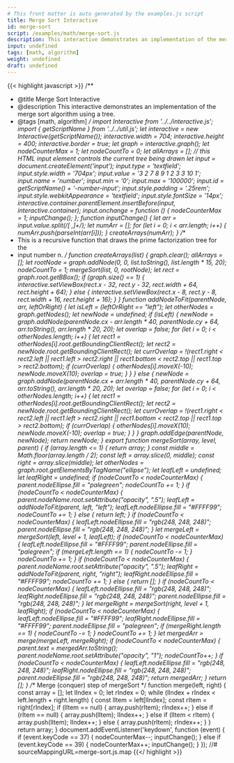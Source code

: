 ```yaml
---
# This front matter is auto generated by the examples.js script
title: Merge Sort Interactive
id: merge-sort
script: /examples/math/merge-sort.js
description: This interactive demonstrates an implementation of the merge sort algorithm using a tree.
input: undefined
tags: [math, algorithm]
weight: undefined
draft: undefined
---
```


{{< highlight javascript >}}
/**
* @title Merge Sort Interactive
* @description This interactive demonstrates an implementation of the merge sort algorithm using a tree.
* @tags [math, algorithm]
*/
import Interactive from '../../interactive.js';
import { getScriptName } from '../../util.js';
let interactive = new Interactive(getScriptName());
interactive.width = 704;
interactive.height = 400;
interactive.border = true;
let graph = interactive.graph();
let nodeCounterMax = 1;
let nodeCountTo = 0;
let allArrays = [];
// this HTML input element controls the current tree being drawn
let input = document.createElement('input');
input.type = 'textfield';
input.style.width = '704px';
input.value = '3 2 7 8 9 1 2 3 3 10 1';
input.name = 'number';
input.min = '0';
input.max = '100000';
input.id = getScriptName() + '-number-input';
input.style.padding = '.25rem';
input.style.webkitAppearance = 'textfield';
input.style.fontSize = '14px';
interactive.container.parentElement.insertBefore(input, interactive.container);
input.onchange = function () {
    nodeCounterMax = 1;
    inputChange();
};
function inputChange() {
    let arr = input.value.split(/[ ,]+/);
    let numArr = [];
    for (let i = 0; i < arr.length; i++) {
        numArr.push(parseInt(arr[i]));
    }
    createArrays(numArr);
}
/**
* This is a recursive function that draws the prime factorization tree for the
* input number n.
*/
function createArrays(list) {
    graph.clear();
    allArrays = [];
    let rootNode = graph.addNode(0, 0, list.toString(), list.length * 15, 20);
    nodeCountTo = 1;
    mergeSort(list, 0, rootNode);
    let rect = graph.root.getBBox();
    if (graph.size() == 1) {
        interactive.setViewBox(rect.x - 32, rect.y - 32, rect.width + 64, rect.height + 64);
    }
    else {
        interactive.setViewBox(rect.x - 8, rect.y - 8, rect.width + 16, rect.height + 16);
    }
}
function addNodeToFit(parentNode, arr, leftOrRight) {
    let isLeft = (leftOrRight == "left");
    let otherNodes = graph.getNodes();
    let newNode = undefined;
    if (isLeft) {
        newNode = graph.addNode(parentNode.cx - arr.length * 40, parentNode.cy + 64, arr.toString(), arr.length * 20, 20);
        let overlap = false;
        for (let i = 0; i < otherNodes.length; i++) {
            let rect1 = otherNodes[i].root.getBoundingClientRect();
            let rect2 = newNode.root.getBoundingClientRect();
            let currOverlap = !(rect1.right < rect2.left ||
                rect1.left > rect2.right ||
                rect1.bottom < rect2.top ||
                rect1.top > rect2.bottom);
            if (currOverlap) {
                otherNodes[i].moveX(-10);
                newNode.moveX(10);
                overlap = true;
            }
        }
    }
    else {
        newNode = graph.addNode(parentNode.cx + arr.length * 40, parentNode.cy + 64, arr.toString(), arr.length * 20, 20);
        let overlap = false;
        for (let i = 0; i < otherNodes.length; i++) {
            let rect1 = otherNodes[i].root.getBoundingClientRect();
            let rect2 = newNode.root.getBoundingClientRect();
            let currOverlap = !(rect1.right < rect2.left ||
                rect1.left > rect2.right ||
                rect1.bottom < rect2.top ||
                rect1.top > rect2.bottom);
            if (currOverlap) {
                otherNodes[i].moveX(10);
                newNode.moveX(-10);
                overlap = true;
            }
        }
    }
    graph.addEdge(parentNode, newNode);
    return newNode;
}
export function mergeSort(array, level, parent) {
    if (array.length <= 1) {
        return array;
    }
    const middle = Math.floor(array.length / 2);
    const left = array.slice(0, middle);
    const right = array.slice(middle);
    let otherNodes = graph.root.getElementsByTagName("ellipse");
    let leafLeft = undefined;
    let leafRight = undefined;
    if (nodeCountTo < nodeCounterMax) {
        parent.nodeEllipse.fill = "palegreen";
        nodeCountTo += 1;
    }
    if (nodeCountTo < nodeCounterMax) {
        parent.nodeName.root.setAttribute("opacity", ".5");
        leafLeft = addNodeToFit(parent, left, "left");
        leafLeft.nodeEllipse.fill = "#FFFF99";
        nodeCountTo += 1;
    }
    else {
        return left;
    }
    if (nodeCountTo < nodeCounterMax) {
        leafLeft.nodeEllipse.fill = "rgb(248, 248, 248)";
        parent.nodeEllipse.fill = "rgb(248, 248, 248)";
    }
    let mergeLeft = mergeSort(left, level + 1, leafLeft);
    if (nodeCountTo < nodeCounterMax) {
        leafLeft.nodeEllipse.fill = "#FFFF99";
        parent.nodeEllipse.fill = "palegreen";
        if (mergeLeft.length == 1) {
            nodeCountTo -= 1;
        }
        nodeCountTo += 1;
    }
    if (nodeCountTo < nodeCounterMax) {
        parent.nodeName.root.setAttribute("opacity", ".5");
        leafRight = addNodeToFit(parent, right, "right");
        leafRight.nodeEllipse.fill = "#FFFF99";
        nodeCountTo += 1;
    }
    else {
        return [];
    }
    if (nodeCountTo < nodeCounterMax) {
        leafLeft.nodeEllipse.fill = "rgb(248, 248, 248)";
        leafRight.nodeEllipse.fill = "rgb(248, 248, 248)";
        parent.nodeEllipse.fill = "rgb(248, 248, 248)";
    }
    let mergeRight = mergeSort(right, level + 1, leafRight);
    if (nodeCountTo < nodeCounterMax) {
        leafLeft.nodeEllipse.fill = "#FFFF99";
        leafRight.nodeEllipse.fill = "#FFFF99";
        parent.nodeEllipse.fill = "palegreen";
        if (mergeRight.length == 1) {
            nodeCountTo -= 1;
        }
        nodeCountTo += 1;
    }
    let mergedArr = merge(mergeLeft, mergeRight);
    if (nodeCountTo < nodeCounterMax) {
        parent.text = mergedArr.toString();
        parent.nodeName.root.setAttribute("opacity", "1");
        nodeCountTo++;
    }
    if (nodeCountTo < nodeCounterMax) {
        leafLeft.nodeEllipse.fill = "rgb(248, 248, 248)";
        leafRight.nodeEllipse.fill = "rgb(248, 248, 248)";
        parent.nodeEllipse.fill = "rgb(248, 248, 248)";
        return mergedArr;
    }
    return [];
}
/** Merge (conquer) step of mergeSort */
function merge(left, right) {
    const array = [];
    let lIndex = 0;
    let rIndex = 0;
    while (lIndex + rIndex < left.length + right.length) {
        const lItem = left[lIndex];
        const rItem = right[rIndex];
        if (lItem == null) {
            array.push(rItem);
            rIndex++;
        }
        else if (rItem == null) {
            array.push(lItem);
            lIndex++;
        }
        else if (lItem < rItem) {
            array.push(lItem);
            lIndex++;
        }
        else {
            array.push(rItem);
            rIndex++;
        }
    }
    return array;
}
document.addEventListener('keydown', function (event) {
    if (event.keyCode == 37) {
        nodeCounterMax--;
        inputChange();
    }
    else if (event.keyCode == 39) {
        nodeCounterMax++;
        inputChange();
    }
});
//# sourceMappingURL=merge-sort.js.map
{{</ highlight >}}

